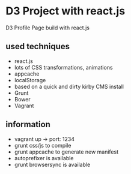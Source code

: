 # D3 Project with react.js
D3 Profile Page build with react.js

## used techniques
- react.js
- lots of CSS transformations, animations
- appcache
- localStorage
- based on a quick and dirty kirby CMS install
- Grunt
- Bower
- Vagrant


## information

- vagrant up -> port: 1234
- grunt css/js to compile
- grunt appcache to generate new manifest
- autoprefixer is available
- grunt browsersync is available
